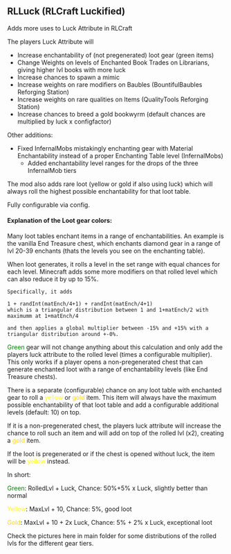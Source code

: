 ## RLLuck (RLCraft Luckified)

Adds more uses to Luck Attribute in RLCraft

The players Luck Attribute will
- Increase enchantability of (not pregenerated) loot gear (green items)
- Change Weights on levels of Enchanted Book Trades on Librarians, giving higher lvl books with more luck
- Increase chances to spawn a mimic
- Increase weights on rare modifiers on Baubles (BountifulBaubles Reforging Station)
- Increase weights on rare qualities on Items (QualityTools Reforging Station)
- Increase chances to breed a gold bookwyrm (default chances are multiplied by luck x configfactor)

Other additions:
- Fixed InfernalMobs mistakingly enchanting gear with Material Enchantability instead of a proper Enchanting Table level (InfernalMobs)
  - Added enchantability level ranges for the drops of the three InfernalMob tiers

The mod also adds rare loot (yellow or gold if also using luck) which will always roll the highest possible enchantability for that loot table.

Fully configurable via config.

#### Explanation of the Loot gear colors:

Many loot tables enchant items in a range of enchantabilities. An example is the vanilla End Treasure chest, which enchants diamond gear in a range of lvl 20-39 enchants (thats the levels you see on the enchanting table). 

When loot generates, it rolls a level in the set range with equal chances for each level. Minecraft adds some more modifiers on that rolled level which can also reduce it by up to 15%.

    Specifically, it adds

    1 + randInt(matEnch/4+1) + randInt(matEnch/4+1)
    which is a triangular distribution between 1 and 1+matEnch/2 with maximumm at 1+matEnch/4

    and then applies a global multiplier between -15% and +15% with a triangular distribution around +-0%.

<span style="color:green">Green</span> gear will not change anything about this calculation and only add the players luck attribute to the rolled level (times a configurable multiplier). 
This only works if a player opens a non-pregenerated chest that can generate enchanted loot with a range of enchantability levels (like End Treasure chests).

There is a separate (configurable) chance on any loot table with enchanted gear to roll a <span style="color:yellow">yellow</span> or <span style="color:gold">gold</span> item. This item will always have the maximum possible enchantability of that loot table and add a configurable additional levels (default: 10) on top. 

If it is a non-pregenerated chest, the players luck attribute will increase the chance to roll such an item and will add on top of the rolled lvl (x2), creating a <span style="color:gold">gold</span> item.

If the loot is pregenerated or if the chest is opened without luck, the item will be <span style="color:yellow">yellow</span> instead.

In short:

<span style="color:green">Green</span>: RolledLvl + Luck, Chance: 50%+5% x Luck, slightly better than normal

<span style="color:yellow">Yellow</span>: MaxLvl + 10, Chance: 5%, good loot

<span style="color:gold">Gold</span>: MaxLvl + 10 + 2x Luck, Chance: 5% + 2% x Luck, exceptional loot 

Check the pictures here in main folder for some distributions of the rolled lvls for the different gear tiers.

